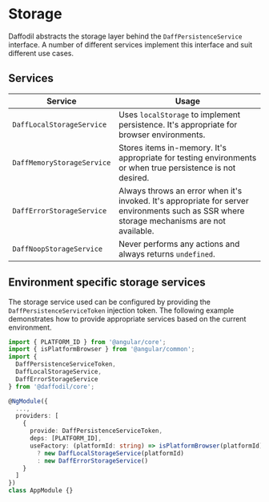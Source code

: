 # Storage
Daffodil abstracts the storage layer behind the `DaffPersistenceService` interface. A number of different services implement this interface and suit different use cases.

## Services
<!-- TODO: clarify use cases -->
| Service                    | Usage                                                                                                                                      |
| -------------------------- | ------------------------------------------------------------------------------------------------------------------------------------------ |
| `DaffLocalStorageService`  | Uses `localStorage` to implement persistence. It's appropriate for browser environments.                                                   |
| `DaffMemoryStorageService` | Stores items in-memory. It's appropriate for testing environments or when true persistence is not desired.                                 |
| `DaffErrorStorageService`  | Always throws an error when it's invoked. It's appropriate for server environments such as SSR where storage mechanisms are not available. |
| `DaffNoopStorageService`   | Never performs any actions and always returns `undefined`.                                                                                 |

## Environment specific storage services
The storage service used can be configured by providing the `DaffPersistenceServiceToken` injection token. The following example demonstrates how to provide appropriate services based on the current environment.

<!-- TODO: find a better example -->
```ts
import { PLATFORM_ID } from '@angular/core';
import { isPlatformBrowser } from '@angular/common';
import {
  DaffPersistenceServiceToken,
  DaffLocalStorageService,
  DaffErrorStorageService
} from '@daffodil/core';

@NgModule({
  ...,
  providers: [
    {
      provide: DaffPersistenceServiceToken,
      deps: [PLATFORM_ID],
      useFactory: (platformId: string) => isPlatformBrowser(platformId)
        ? new DaffLocalStorageService(platformId)
        : new DaffErrorStorageService()
    }
  ]
})
class AppModule {}
```